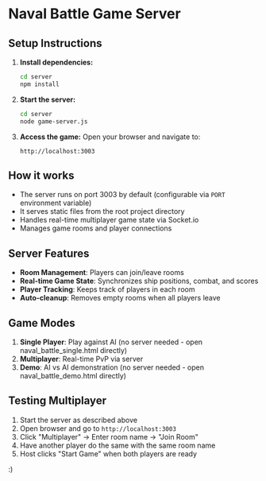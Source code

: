 # Naval Battle Game Server

## Setup Instructions

1. **Install dependencies:**
   ```bash
   cd server
   npm install
   ```

2. **Start the server:**
   ```bash
   cd server
   node game-server.js
   ```

3. **Access the game:**
   Open your browser and navigate to:
   ```
   http://localhost:3003
   ```

## How it works

- The server runs on port 3003 by default (configurable via `PORT` environment variable)
- It serves static files from the root project directory
- Handles real-time multiplayer game state via Socket.io
- Manages game rooms and player connections

## Server Features

- **Room Management**: Players can join/leave rooms
- **Real-time Game State**: Synchronizes ship positions, combat, and scores
- **Player Tracking**: Keeps track of players in each room
- **Auto-cleanup**: Removes empty rooms when all players leave

## Game Modes

1. **Single Player**: Play against AI (no server needed - open naval_battle_single.html directly)
2. **Multiplayer**: Real-time PvP via server
3. **Demo**: AI vs AI demonstration (no server needed - open naval_battle_demo.html directly)

## Testing Multiplayer

1. Start the server as described above
2. Open browser and go to `http://localhost:3003`
3. Click "Multiplayer" → Enter room name → "Join Room"
4. Have another player do the same with the same room name
5. Host clicks "Start Game" when both players are ready 

:)